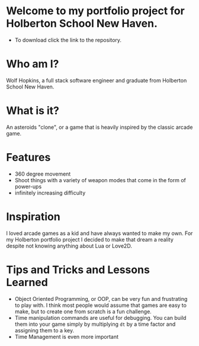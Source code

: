 # Welcome to my portfolio project for Holberton School New Haven.
- To download click the link to the repository.

# Who am I?
Wolf Hopkins, a full stack software engineer and graduate from Holberton School New Haven.

# What is it?
An asteroids "clone", or a game that is heavily inspired by the classic arcade game.

# Features
- 360 degree movement
- Shoot things with a variety of weapon modes that come in the form of power-ups
- infinitely increasing difficulty

# Inspiration
I loved arcade games as a kid and have always wanted to make my own. For my Holberton portfolio project I decided to make that dream a reality despite not knowing anything about Lua or Love2D.

# Tips and Tricks and Lessons Learned
- Object Oriented Programming, or OOP, can be very fun and frustrating to play with. I think most people would assume that games are easy to make, but to create one from scratch is a fun challenge.
- Time manipulation commands are useful for debugging. You can build them into your game simply by multiplying `dt` by a time factor and assigning them to a key.
- Time Management is even more important
